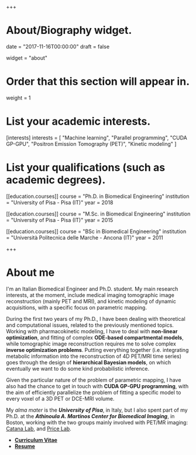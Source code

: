 +++
# About/Biography widget.

date = "2017-11-16T00:00:00"
draft = false

widget = "about"

# Order that this section will appear in.
weight = 1

# List your academic interests.
[interests]
  interests = [
    "Machine learning",
    "Parallel programming",
    "CUDA GP-GPU",
    "Positron Emission Tomography (PET)",
    "Kinetic modeling"
  ]

# List your qualifications (such as academic degrees).
[[education.courses]]
  course = "Ph.D. in Biomedical Engineering"
  institution = "University of Pisa - Pisa (IT)"
  year = 2018

[[education.courses]]
  course = "M.Sc. in Biomedical Engineering"
  institution = "University of Pisa - Pisa (IT)"
  year = 2015

[[education.courses]]
  course = "BSc in Biomedical Engineering"
  institution = "Università Politecnica delle Marche - Ancona (IT)"
  year = 2011

+++

# About me

I'm an Italian Biomedical Engineer and Ph.D. student. My main research interests, at the moment, include medical imaging tomographic image reconstruction (mainly PET and MRI), and kinetic modeling of dynamic acquisitions, with a specific focus on parametric mapping.

During the first two years of my Ph.D., I have been dealing with theoretical and computational issues, related to the previously mentioned topics. Working with pharmacokinetic modeling, I have to deal with **non-linear optimization**, and fitting of complex **ODE-based compartmental models**, while tomographic image reconstruction requires me to solve complex **inverse optimization problems**. Putting everything together (i.e. integrating metabolic information into the reconstruction of 4D PET/MRI time series) goes through the design of **hierarchical Bayesian models**, on which eventually we want to do some kind probabilistic inference.

Given the particular nature of the problem of parametric mapping, I have also had the chance to get in touch with **CUDA GP-GPU programming**, with the aim of efficiently parallelize the problem of fitting a specific model to every voxel of a 3D PET or DCE-MRI volume.

My *alma mater* is the ***University of Pisa***, in Italy, but I also spent part of my Ph.D. at the ***Athinoula A. Martinos Center for Biomedical Imaging***, in Boston, working with the two groups mainly involved with PET/MR imaging: [Catana Lab](https://www.nmr.mgh.harvard.edu/user/7025), and [Price Lab](https://www.nmr.mgh.harvard.edu/user/3482467).

- [**Curriculum Vitae**](data/CurriculumVitae_MicheleScipioni.pdf)
- [**Resume**](data/Resume_MicheleScipioni.pdf)
